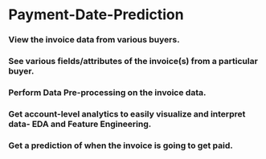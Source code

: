 # Payment-Date-Prediction
### View the invoice data from various buyers.
### See various fields/attributes of the invoice(s) from a particular buyer.
### Perform Data Pre-processing on the invoice data.
### Get account-level analytics to easily visualize and interpret data- EDA and Feature Engineering.
### Get a prediction of when the invoice is going to get paid.
